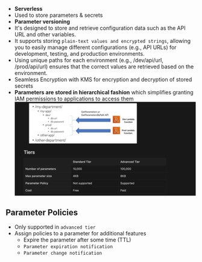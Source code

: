 - **Serverless**
- Used to store parameters & secrets
- **Parameter versioning**
- It's designed to store and retrieve configuration data such as the API URL and other variables. 
- It supports storing `plain-text values and encrypted strings`, allowing you to easily manage different configurations (e.g., API URLs) for development, testing, and production environments.
- Using unique paths for each environment (e.g., /dev/api/url, /prod/api/url) ensures that the correct values are retrieved based on the environment.
- Seamless Encryption with KMS for encryption and decryption of stored secrets
- **Parameters are stored in hierarchical fashion** which simplifies granting IAM permissions to applications to access them
![alt text](image-18.png)
## Parameter Policies
- Only supported in `advanced tier`
- Assign policies to a parameter for additional features
    - Expire the parameter after some time (TTL)
    - `Parameter expiration notification`
    - `Parameter change notification`